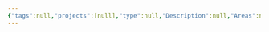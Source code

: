 ```yaml
---
{"tags":null,"projects":[null],"type":null,"Description":null,"Areas":null,"publish":true,"PassFrontmatter":true,"created":"2025-01-14T15:25:42.527+05:30","updated":"2024-12-26T15:07:58.000+05:30"}
---
```



